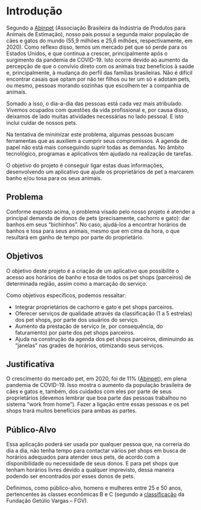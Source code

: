 # Introdução

Segundo a [Abinpet](http://abinpet.org.br/infos_gerais/) (Associação Brasileira da Indústria de Produtos para Animais de Estimação), nosso país possui a segunda maior população de cães e gatos do mundo (55,9 milhões e 25,6 milhões, respectivamente, em 2020). Como reflexo disso, temos um mercado pet que só perde para os Estados Unidos, e que continua a crescer, principalmente após o surgimento da pandemia de COVID-19. Isto ocorre devido ao aumento da percepção de que o convívio direto com os animais traz benefícios à saúde e, principalmente, à mudança do perfil das famílias brasileiras. Não é difícil encontrar casais que optam por não ter filhos ou ter um só e adotam pets, ou mesmo, pessoas morando sozinhas que escolhem ter a companhia de animais. 

Somado a isso, o dia-a-dia das pessoas está cada vez mais atribulado. Vivemos ocupados com questões da vida profissional e, por causa disso, deixamos de lado muitas atividades necessárias no lado pessoal. E isto inclui cuidar de nossos pets. 

Na tentativa de minimizar este problema, algumas pessoas buscam ferramentas que as auxiliem a cumprir seus compromissos. A agenda de papel não está mais conseguindo suprir todas as demandas. No âmbito tecnológico, programas e aplicativos têm ajudado na realização de tarefas. 

O objetivo do projeto é conseguir ligar estas duas informações, desenvolvendo um aplicativo que ajude os proprietários de pet a marcarem banho e/ou tosa para os seus animais.  

## Problema

Conforme exposto acima, o problema visado pelo nosso projeto é atender a principal demanda de donos de pets (precisamente, cachorro e gato): dar banhos em seus “bichinhos”. No caso, ajudá-los a encontrar horários de banhos e tosa para seus animais, mesmo que em cima da hora, o que resultará em ganho de tempo por parte do proprietário.

## Objetivos

O objetivo deste projeto é a criação de um aplicativo que possibilite o acesso aos horários de banho e tosa de todos os pet shops (parceiros) de determinada região, assim como a marcação do serviço. 

Como objetivos específicos, podemos ressaltar: 
- Integrar proprietários de cachorro e gato e pet shops parceiros. 
- Oferecer serviços de qualidade através da classificação (1 a 5 estrelas) dos pet shops, por parte dos usuários do serviço. 
- Aumento da prestação de serviço (e, por consequência, do faturamento) por parte dos pet shops parceiros. 
- Ajuda na construção da agenda dos pet shops parceiros, diminuindo as “janelas” nas grades de horários, otimizando seus serviços. 

## Justificativa

O crescimento do mercado pet, em 2020, foi de 11% ([Abinpet](http://abinpet.org.br/infos_gerais/)), em plena pandemia de COVID-19. Isso mostra o aumento da população brasileira de cães e gatos e, também, dos cuidados com eles por parte de seus proprietários (devemos lembrar que boa parte das pessoas trabalhou no sistema “work from home”). Fazer a ligação entre essas pessoas e os pet shops trará muitos benefícios para ambas as partes. 

## Público-Alvo

Essa aplicação poderá ser usada por qualquer pessoa que, na correria do dia a dia, não tenha tempo para contactar vários pet shops em busca de horários adequados para atender seus pets, de acordo com a disponibilidade ou necessidade de seus donos. E para pet shops que tenham horários livres devido a qualquer imprevisto, dessa maneira podendo ser encontrados por esses donos de pets. 

Definimos, como público-alvo, homens e mulheres entre 25 e 50 anos, pertencentes às classes econômicas B e C (segundo a [classificação](https://cps.fgv.br/qual-faixa-de-renda-familiar-das-classes) da Fundação Getúlio Vargas – FGV).
